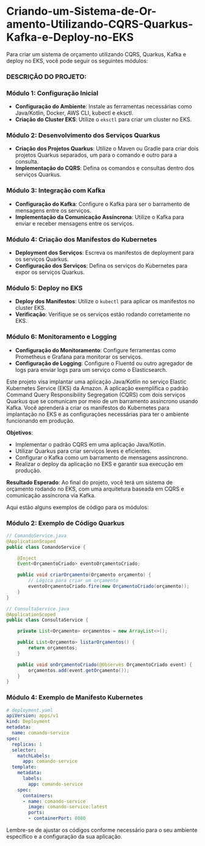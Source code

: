 # Criando-um-Sistema-de-Or-amento-Utilizando-CQRS-Quarkus-Kafka-e-Deploy-no-EKS

Para criar um sistema de orçamento utilizando CQRS, Quarkus, Kafka e deploy no EKS, você pode seguir os seguintes módulos:

### DESCRIÇÃO DO PROJETO:

### Módulo 1: Configuração Inicial
- **Configuração do Ambiente**: Instale as ferramentas necessárias como Java/Kotlin, Docker, AWS CLI, kubectl e eksctl.
- **Criação do Cluster EKS**: Utilize o `eksctl` para criar um cluster no EKS.

### Módulo 2: Desenvolvimento dos Serviços Quarkus
- **Criação dos Projetos Quarkus**: Utilize o Maven ou Gradle para criar dois projetos Quarkus separados, um para o comando e outro para a consulta.
- **Implementação do CQRS**: Defina os comandos e consultas dentro dos serviços Quarkus.

### Módulo 3: Integração com Kafka
- **Configuração do Kafka**: Configure o Kafka para ser o barramento de mensagens entre os serviços.
- **Implementação da Comunicação Assíncrona**: Utilize o Kafka para enviar e receber mensagens entre os serviços.

### Módulo 4: Criação dos Manifestos do Kubernetes
- **Deployment dos Serviços**: Escreva os manifestos de deployment para os serviços Quarkus.
- **Configuração dos Serviços**: Defina os serviços do Kubernetes para expor os serviços Quarkus.

### Módulo 5: Deploy no EKS
- **Deploy dos Manifestos**: Utilize o `kubectl` para aplicar os manifestos no cluster EKS.
- **Verificação**: Verifique se os serviços estão rodando corretamente no EKS.

### Módulo 6: Monitoramento e Logging
- **Configuração do Monitoramento**: Configure ferramentas como Prometheus e Grafana para monitorar os serviços.
- **Configuração de Logging**: Configure o Fluentd ou outro agregador de logs para enviar logs para um serviço como o Elasticsearch.

Este projeto visa implantar uma aplicação Java/Kotlin no serviço Elastic Kubernetes Service (EKS) da Amazon. A aplicação exemplifica o padrão Command Query Responsibility Segregation (CQRS) com dois serviços Quarkus que se comunicam por meio de um barramento assíncrono usando Kafka. Você aprenderá a criar os manifestos do Kubernetes para implantação no EKS e as configurações necessárias para ter o ambiente funcionando em produção.

**Objetivos**:
- Implementar o padrão CQRS em uma aplicação Java/Kotlin.
- Utilizar Quarkus para criar serviços leves e eficientes.
- Configurar o Kafka como um barramento de mensagens assíncrono.
- Realizar o deploy da aplicação no EKS e garantir sua execução em produção.

**Resultado Esperado**:
Ao final do projeto, você terá um sistema de orçamento rodando no EKS, com uma arquitetura baseada em CQRS e comunicação assíncrona via Kafka.

Aqui estão alguns exemplos de código para os módulos:

### Módulo 2: Exemplo de Código Quarkus
```java
// ComandoService.java
@ApplicationScoped
public class ComandoService {

    @Inject
    Event<OrçamentoCriado> eventoOrçamentoCriado;

    public void criarOrçamento(Orçamento orçamento) {
        // Lógica para criar um orçamento
        eventoOrçamentoCriado.fire(new OrçamentoCriado(orçamento));
    }
}

// ConsultaService.java
@ApplicationScoped
public class ConsultaService {

    private List<Orçamento> orçamentos = new ArrayList<>();

    public List<Orçamento> listarOrçamentos() {
        return orçamentos;
    }

    public void onOrçamentoCriado(@Observes OrçamentoCriado event) {
        orçamentos.add(event.getOrçamento());
    }
}
```

### Módulo 4: Exemplo de Manifesto Kubernetes
```yaml
# deployment.yaml
apiVersion: apps/v1
kind: Deployment
metadata:
  name: comando-service
spec:
  replicas: 1
  selector:
    matchLabels:
      app: comando-service
  template:
    metadata:
      labels:
        app: comando-service
    spec:
      containers:
      - name: comando-service
        image: comando-service:latest
        ports:
        - containerPort: 8080
```

Lembre-se de ajustar os códigos conforme necessário para o seu ambiente específico e a configuração da sua aplicação.
